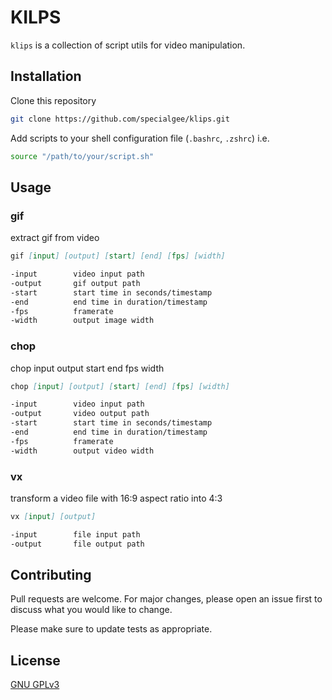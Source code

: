 # KILPS

`klips` is a collection of script utils for video manipulation.

## Installation

Clone this repository

```bash
git clone https://github.com/specialgee/klips.git
```

Add scripts to your shell configuration file (`.bashrc`, `.zshrc`) i.e.

```bash
source "/path/to/your/script.sh"
```

## Usage

### gif

extract gif from video

```markdown
gif [input] [output] [start] [end] [fps] [width]

-input        video input path
-output       gif output path
-start        start time in seconds/timestamp
-end          end time in duration/timestamp
-fps          framerate
-width        output image width
```

### chop

chop input output start end fps width

```markdown
chop [input] [output] [start] [end] [fps] [width]

-input        video input path
-output       video output path
-start        start time in seconds/timestamp
-end          end time in duration/timestamp
-fps          framerate
-width        output video width
```

### vx

transform a video file with 16:9 aspect ratio into 4:3

```markdown
vx [input] [output]

-input        file input path
-output       file output path
```

## Contributing
Pull requests are welcome. For major changes, please open an issue first to discuss what you would like to change.

Please make sure to update tests as appropriate.

## License
[GNU GPLv3]( https://www.gnu.org/licenses/gpl-3.0.en.html )